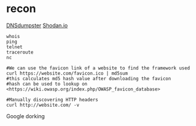 # recon

[DNSdumpster](https://dnsdumpster.com/)
[Shodan.io](https://www.shodan.io/)

```shell
whois
ping
telnet
traceroute
nc
```

```shell
#We can use the favicon link of a website to find the framework used
curl https://website.com/favicon.ico | md5sum
#this calculates md5 hash value after downloading the favicon
#hash can be used to lookup on <https://wiki.owasp.org/index.php/OWASP_favicon_database>
```

```shell
#Manually discovering HTTP headers
curl http://website.com/ -v
```


Google dorking

